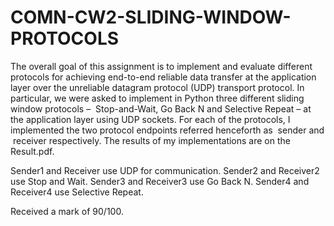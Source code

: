 # COMN-CW2-SLIDING-WINDOW-PROTOCOLS
The overall goal of this assignment is to implement and evaluate different protocols for
achieving end-​to-​end reliable data transfer at the application layer over the unreliable
datagram protocol (UDP) transport protocol. In particular, we were asked to implement
in Python three different sliding window protocols – ​ Stop​-and-​Wait, Go Back N and
Selective Repeat – at the application layer using UDP sockets. For each of the protocols, I implemented the two protocol endpoints referred henceforth
as ​ sender and ​ receiver respectively. The results of my implementations are on the Result.pdf.

Sender1 and Receiver use UDP for communication. Sender2 and Receiver2 use Stop and Wait. Sender3 and Receiver3 use Go Back N. Sender4 and Receiver4 use Selective Repeat.

Received a mark of 90/100.
